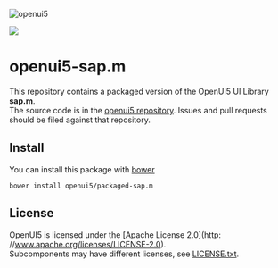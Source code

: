 ![openui5](http://openui5.org/images/OpenUI5_new_big_side.png)

![](http://img.shields.io/bower/v/openui5/packaged-sap.m.svg?style=flat)

# openui5-sap.m

This repository contains a packaged version of the OpenUI5 UI Library **sap.m**.  
The source code is in the [openui5 repository](https://github.com/SAP/openui5/tree/master/src/sap.m). Issues and pull requests should be filed against that repository.

## Install

You can install this package with [bower](http://bower.io/)

```
bower install openui5/packaged-sap.m
```

## License

OpenUI5 is licensed under the [Apache License 2.0](http: //www.apache.org/licenses/LICENSE-2.0).  
Subcomponents may have different licenses, see [LICENSE.txt](LICENSE.txt).
